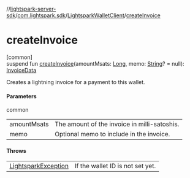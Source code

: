 //[lightspark-server-sdk](../../../index.md)/[com.lightspark.sdk](../index.md)/[LightsparkWalletClient](index.md)/[createInvoice](create-invoice.md)

# createInvoice

[common]\
suspend fun [createInvoice](create-invoice.md)(amountMsats: [Long](https://kotlinlang.org/api/latest/jvm/stdlib/kotlin/-long/index.html), memo: [String](https://kotlinlang.org/api/latest/jvm/stdlib/kotlin/-string/index.html)? = null): [InvoiceData](../../com.lightspark.sdk.model/-invoice-data/index.md)

Creates a lightning invoice for a payment to this wallet.

#### Parameters

common

| | |
|---|---|
| amountMsats | The amount of the invoice in milli-satoshis. |
| memo | Optional memo to include in the invoice. |

#### Throws

| | |
|---|---|
| [LightsparkException](../-lightspark-exception/index.md) | If the wallet ID is not set yet. |
